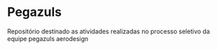 # Pegazuls
Repositório destinado as atividades realizadas no processo seletivo da equipe pegazuls aerodesign

